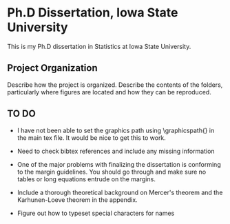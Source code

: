 Ph.D Dissertation, Iowa State University
========================================

This is my Ph.D dissertation in Statistics at Iowa State University. 

Project Organization
----------------------

Describe how the project is organized. Describe the contents of the folders, particularly where figures are located and how they can be reproduced.

TO DO
-----------------------
- I have not been able to set the graphics path using \graphicspath{} in the main tex file. It would be nice to get this to work.

- Need to check bibtex references and include any missing information

- One of the major problems with finalizing the dissertation is conforming to the margin guidelines. You should go through and make sure no tables or long equations entrude on the margins.

- Include a thorough theoretical background on Mercer's theorem and the Karhunen-Loeve theorem in the appendix.

- Figure out how to typeset special characters for names

 
